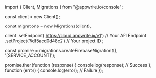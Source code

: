 import { Client, Migrations } from "@appwrite.io/console";

const client = new Client();

const migrations = new Migrations(client);

client
    .setEndpoint('https://cloud.appwrite.io/v1') // Your API Endpoint
    .setProject('5df5acd0d48c2') // Your project ID
;

const promise = migrations.createFirebaseMigration([], '[SERVICE_ACCOUNT]');

promise.then(function (response) {
    console.log(response); // Success
}, function (error) {
    console.log(error); // Failure
});